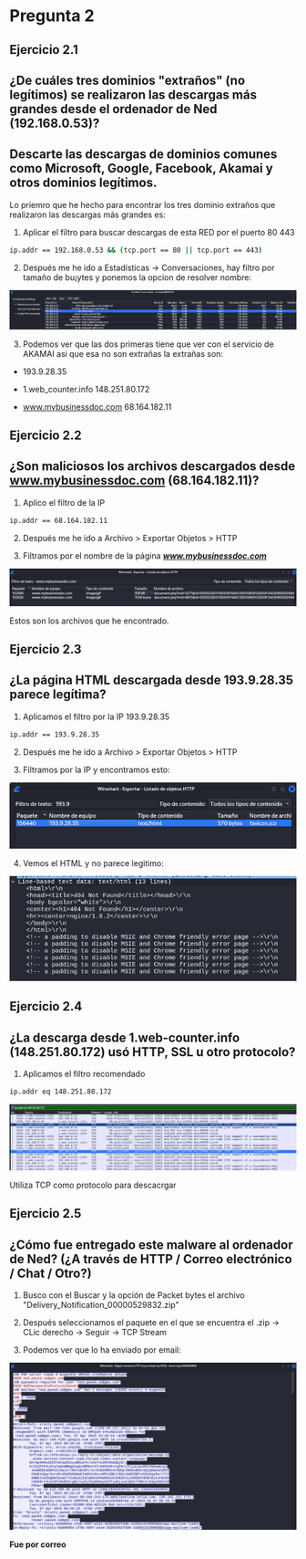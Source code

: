 # Pregunta 2

## Ejercicio 2.1

## ¿De cuáles tres dominios "extraños" (no legítimos) se realizaron las descargas más grandes desde el ordenador de Ned (192.168.0.53)?

## Descarte las descargas de dominios comunes como Microsoft, Google, Facebook, Akamai y otros dominios legítimos.

Lo priemro que he hecho para encontrar los tres dominio extraños que realizaron las descargas más grandes es:

1. Aplicar el filtro para buscar descargas de esta RED por el puerto 80 443

```bash
ip.addr == 192.168.0.53 && (tcp.port == 80 || tcp.port == 443)
```

2. Después me he ido a Estadísticas -> Conversaciones, hay filtro por tamaño de bu¡ytes y ponemos la opcion de resolver nombre:

<img src="./rana2_1.png" />

3. Podemos ver que las dos primeras tiene que ver con el servicio de AKAMAI asi que esa no son extrañas la extrañas son:

- 193.9.28.35 

- 1.web_counter.info 148.251.80.172

- www.mybusinessdoc.com 68.164.182.11

## Ejercicio 2.2

## ¿Son maliciosos los archivos descargados desde www.mybusinessdoc.com (68.164.182.11)?

1. Aplico el filtro de la IP

```bash
ip.addr == 68.164.182.11
```
2. Después me he ido a Archivo > Exportar Objetos > HTTP

3. Filtramos por el nombre de la página ***www.mybusinessdoc.com***

<img src="./rana2_2.png"/>

Estos son los archivos que he encontrado.

## Ejercicio 2.3

## ¿La página HTML descargada desde 193.9.28.35 parece legítima?

1. Aplicamos el filtro por la IP 193.9.28.35 

```bash
ip.addr == 193.9.28.35
```
2. Después me he ido a Archivo > Exportar Objetos > HTTP

3. Filtramos por la IP y encontramos esto:

<img src="./rana2_3.png"/>

4. Vemos el HTML y no parece legitimo:

<img src="./rana2_3_1.png"/>

## Ejercicio 2.4

## ¿La descarga desde 1.web-counter.info (148.251.80.172) usó HTTP, SSL u otro protocolo?

1. Aplicamos el filtro recomendado

```bash
ip.addr eq 148.251.80.172
```

<img src="./rana2_4.png"/>

Utiliza TCP como protocolo para descacrgar

## Ejercicio 2.5

## ¿Cómo fue entregado este malware al ordenador de Ned? (¿A través de HTTP / Correo electrónico / Chat / Otro?)

1. Busco con el Buscar y la opción de Packet bytes el archivo "Delivery_Notification_00000529832.zip"

2. Después seleccionamos el paquete en el que se encuentra el .zip -> CLic derecho -> Seguir -> TCP Stream

3.  Podemos ver que lo ha enviado por email:

<img src="./rana2_5.png"/>

**Fue por correo**




